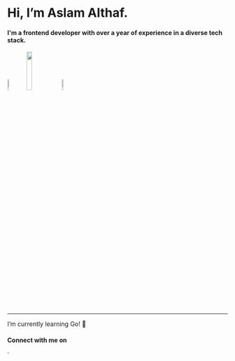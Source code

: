 # Hi, I’m Aslam Althaf.

#### I'm a frontend developer with over a year of experience in a diverse tech stack.
<div>
  <img width="8%" src="https://upload.wikimedia.org/wikipedia/commons/thumb/4/4c/Typescript_logo_2020.svg/1024px-Typescript_logo_2020.svg.png?20210506173343" />
  <img width="15%" src="https://www.logo.wine/a/logo/React_(web_framework)/React_(web_framework)-Logo.wine.svg" />
  <img width="8%" src="https://upload.wikimedia.org/wikipedia/commons/thumb/c/c3/Python-logo-notext.svg/220px-Python-logo-notext.svg.png?20100317150552" />
</div>

---
I’m currently learning Go! 🥳

#### Connect with me on 
[<img width="3%" src="https://upload.wikimedia.org/wikipedia/commons/c/ca/LinkedIn_logo_initials.png" />](https://www.linkedin.com/in/aslam-althaf-3000/)</div>

<!---
AslamAlt/AslamAlt is a ✨ special ✨ repository because its `README.md` (this file) appears on your GitHub profile.
You can click the Preview link to take a look at your changes.
--->
